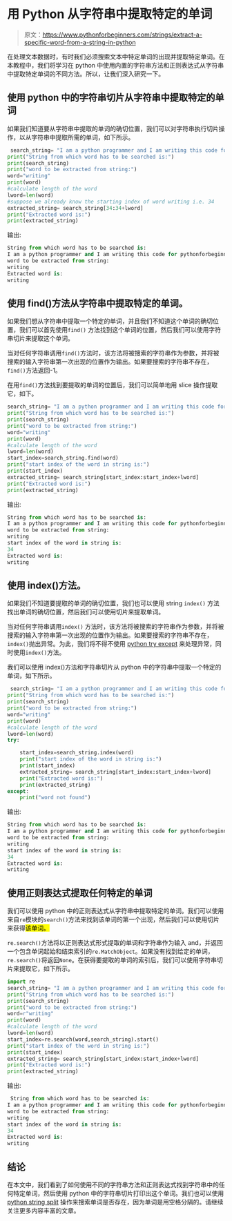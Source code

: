 # 用 Python 从字符串中提取特定的单词

> 原文：<https://www.pythonforbeginners.com/strings/extract-a-specific-word-from-a-string-in-python>

在处理文本数据时，有时我们必须搜索文本中特定单词的出现并提取特定单词。在本教程中，我们将学习在 python 中使用内置的字符串方法和正则表达式从字符串中提取特定单词的不同方法。所以，让我们深入研究一下。

## 使用 python 中的字符串切片从字符串中提取特定的单词

如果我们知道要从字符串中提取的单词的确切位置，我们可以对字符串执行切片操作，以从字符串中提取所需的单词，如下所示。

```py
 search_string= "I am a python programmer and I am writing this code for pythonforbeginners.com"
print("String from which word has to be searched is:")
print(search_string)
print("word to be extracted from string:")
word="writing"
print(word)
#calculate length of the word
lword=len(word)
#suppose we already know the starting index of word writing i.e. 34
extracted_string= search_string[34:34+lword]
print("Extracted word is:")
print(extracted_string)
```

输出:

```py
String from which word has to be searched is:
I am a python programmer and I am writing this code for pythonforbeginners.com
word to be extracted from string:
writing
Extracted word is:
writing
```

## 使用 find()方法从字符串中提取特定的单词。

如果我们想从字符串中提取一个特定的单词，并且我们不知道这个单词的确切位置，我们可以首先使用`find()` 方法找到这个单词的位置，然后我们可以使用字符串切片来提取这个单词。

当对任何字符串调用`find()`方法时，该方法将被搜索的字符串作为参数，并将被搜索的输入字符串第一次出现的位置作为输出。如果要搜索的字符串不存在，`find()`方法返回-1。

在用`find()`方法找到要提取的单词的位置后，我们可以简单地用 slice 操作提取它，如下。

```py
search_string= "I am a python programmer and I am writing this code for pythonforbeginners.com"
print("String from which word has to be searched is:")
print(search_string)
print("word to be extracted from string:")
word="writing"
print(word)
#calculate length of the word
lword=len(word)
start_index=search_string.find(word)
print("start index of the word in string is:")
print(start_index)
extracted_string= search_string[start_index:start_index+lword]
print("Extracted word is:")
print(extracted_string)
```

输出:

```py
String from which word has to be searched is:
I am a python programmer and I am writing this code for pythonforbeginners.com
word to be extracted from string:
writing
start index of the word in string is:
34
Extracted word is:
writing 
```

## 使用 index()方法。

如果我们不知道要提取的单词的确切位置，我们也可以使用 string `index()` 方法找出单词的确切位置，然后我们可以使用切片来提取单词。

当对任何字符串调用`index()` 方法时，该方法将被搜索的字符串作为参数，并将被搜索的输入字符串第一次出现的位置作为输出。如果要搜索的字符串不存在，`index()`抛出异常。为此，我们将不得不使用 [python try except](https://www.pythonforbeginners.com/error-handling/python-try-and-except) 来处理异常，同时使用`index()`方法。

我们可以使用 index()方法和字符串切片从 python 中的字符串中提取一个特定的单词，如下所示。

```py
 search_string= "I am a python programmer and I am writing this code for pythonforbeginners.com"
print("String from which word has to be searched is:")
print(search_string)
print("word to be extracted from string:")
word="writing"
print(word)
#calculate length of the word
lword=len(word)
try:

    start_index=search_string.index(word)
    print("start index of the word in string is:")
    print(start_index)
    extracted_string= search_string[start_index:start_index+lword]
    print("Extracted word is:")
    print(extracted_string)
except:
    print("word not found") 
```

输出:

```py
String from which word has to be searched is:
I am a python programmer and I am writing this code for pythonforbeginners.com
word to be extracted from string:
writing
start index of the word in string is:
34
Extracted word is:
writing
```

## 使用正则表达式提取任何特定的单词

我们可以使用 python 中的正则表达式从字符串中提取特定的单词。我们可以使用来自`re`模块的`search()`方法来找到该单词的第一个出现，然后我们可以使用切片来获得<mark class="annotation-text annotation-text-yoast" id="annotation-text-646d1180-a1fc-4e5f-a876-cbf5afec70f2">该单词。</mark>

`re.search()`方法将以正则表达式形式提取的单词和字符串作为输入 and，并返回一个包含单词起始和结束索引的`re.MatchObject`。如果没有找到给定的单词，`re.search()`将返回`None`。在获得要提取的单词的索引后，我们可以使用字符串切片来提取它，如下所示。

```py
import re
search_string= "I am a python programmer and I am writing this code for pythonforbeginners.com"
print("String from which word has to be searched is:")
print(search_string)
print("word to be extracted from string:")
word=r"writing"
print(word)
#calculate length of the word
lword=len(word)
start_index=re.search(word,search_string).start()
print("start index of the word in string is:")
print(start_index)
extracted_string= search_string[start_index:start_index+lword]
print("Extracted word is:")
print(extracted_string)
```

输出:

```py
 String from which word has to be searched is:
I am a python programmer and I am writing this code for pythonforbeginners.com
word to be extracted from string:
writing
start index of the word in string is:
34
Extracted word is:
writing
```

## 结论

在本文中，我们看到了如何使用不同的字符串方法和正则表达式找到字符串中的任何特定单词，然后使用 python 中的字符串切片打印出这个单词。我们也可以使用 [python string split](https://www.pythonforbeginners.com/dictionary/python-split) 操作来搜索单词是否存在，因为单词是用空格分隔的。请继续关注更多内容丰富的文章。